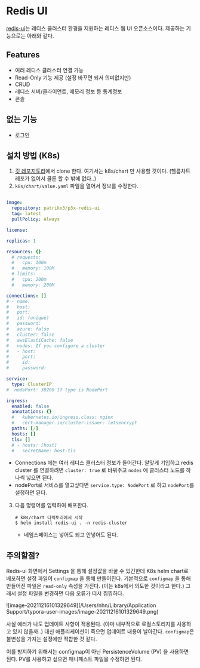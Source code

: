 # Redis UI

[redis-ui](https://github.com/patrikx3/redis-ui)는 레디스 클러스터 환경을 지원하는 레디스 웹 UI 오픈소스이다. 제공하는 기능으로는 아래와 같다.



## Features

* 여러 레디스 클러스터 연결 가능
* Read-Only 기능 제공 (설정 바꾸면 되서 의미없지만)
* CRUD 
* 레디스 서버/클라이언트, 메모리 정보 등 통계정보
* 콘솔



## 없는 기능

* 로그인



## 설치 방법 (K8s)

1. [깃 레포지토리](https://github.com/patrikx3/redis-ui)에서 clone 한다. 여기서는 k8s/chart 만 사용할 것이다. (헬름차트 레포가 없어서 클론 할 수 밖에 없다..)
2.  `k8s/chart/value.yaml` 파일을 열어서 정보를 수정한다.

```yaml

image:
  repository: patrikx3/p3x-redis-ui
  tag: latest
  pullPolicy: Always

license:

replicas: 1

resources: {}
  # requests:
  #   cpu: 100m
  #   memory: 100M
  # limits:
  #   cpu: 200m
  #   memory: 200M

connections: []
# - name:
#   host:
#   port:
#   id: (unique)
#   password:
#   azure: false
#   cluster: false
#   awsElastiCache: false
#   nodes: If you configure a cluster
#   - host:
#     port:
#     id:
#     password:

service:
  type: ClusterIP
#  nodePort: 30200 If type is NodePort

ingress:
  enabled: false
  annotations: {}
  #   kubernetes.io/ingress.class: nginx
  #   cert-manager.io/cluster-issuer: letsencrypt
  paths: [/]
  hosts: []
  tls: []
  # - hosts: [host]
  #   secretName: host-tls
```

* Connections 에는 여러 레디스 클러스터 정보가 들어간다. 알맞게 기입하고 redis cluster 를 연결하려면 `cluster: true` 로 바꿔주고 `nodes` 에 클러스터 노드를 하나씩 넣으면 된다.
* nodePort로 서비스를 열고싶다면 `service.type: NodePort` 로 하고 `nodePort`를 설정하면 된다.

3. 다음 명령어를 입력하여 배포한다.

   ```shell
   # k8s/chart 디렉토리에서 시작
   $ helm install redis-ui . -n redis-cluster
   ```

   * 네임스페이스는 넣어도 되고 안넣어도 된다.



## 주의할점?

Redis-ui 화면에서 Settings 을 통해 설정값을 바꿀 수 있긴한데 K8s helm chart로 배포하면 설정 파일이 `configmap` 을 통해 만들어진다. 기본적으로 `configmap` 을 통해 만들어진 파일은 `read-only` 속성을 가진다. (이는 k8s에서 의도한 것이라고 한다.) 그래서 설정 파일을 변경하면 다음 오류가 떠서 찝찝하다.

![image-20211216101329649](/Users/nhn/Library/Application Support/typora-user-images/image-20211216101329649.png)



사실 에러가 나도 업데이트 사항이 적용된다. (아마 내부적으로 로컬스토리지를 사용하고 있지 않을까..) 대신 애플리케이션이 죽으면 업데이트 내용이 날아간다. `configmap`은 불변성을 가지는 설정에만 적합한 것 같다.



이를 방지하기 위해서는 configmap이 아닌 PersistenceVolume (PV) 을 사용하면 된다. PV를 사용하고 싶으면 매니페스트 파일을 수정하면 된다. 
